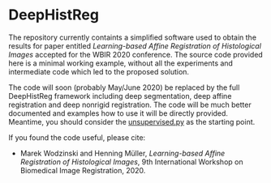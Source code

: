 # DeepHistReg

The repository currently containts a simplified software used to obtain the results for paper entitled *Learning-based Affine Registration of Histological Images* accepted for the WBIR 2020 conference. The source code provided here is a minimal working example, without all the experiments and intermediate code which led to the proposed solution.

The code will soon (probably May/June 2020) be replaced by the full DeepHistReg framework including deep segmentation, deep affine registration and deep nonrigid registration. The code will be much better documented and examples how to use it will be directly provided.
Meantime, you should consider the [unsupervised.py](https://github.com/lNefarin/DeepHistReg/blob/master/unsupervised.py) as the starting point.

If you found the code useful, please cite:
* Marek Wodzinski and Henning Müller, *Learning-based Affine Registration of Histological Images*, 9th International Workshop on Biomedical Image Registration, 2020.
